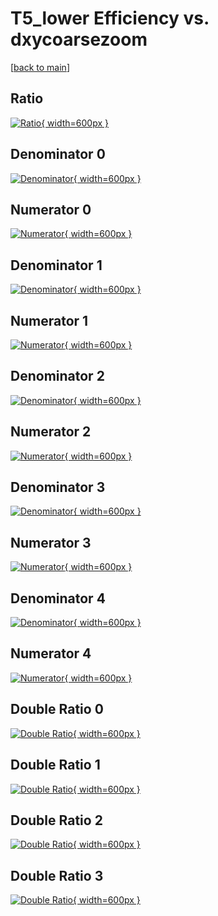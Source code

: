 # T5_lower Efficiency vs. dxycoarsezoom

[[back to main](./)]



## Ratio

[![Ratio](../mtv/var/T5_lower_vtr_0_0_eff_dxycoarsezoom.png){ width=600px }](../mtv/var/T5_lower_vtr_0_0_eff_dxycoarsezoom.pdf)

## Denominator 0

[![Denominator](../mtv/den/T5_lower_vtr_0_0_eff_dxycoarsezoom_den0.png){ width=600px }](../mtv/den/T5_lower_vtr_0_0_eff_dxycoarsezoom_den0.pdf)

## Numerator 0

[![Numerator](../mtv/num/T5_lower_vtr_0_0_eff_dxycoarsezoom_num0.png){ width=600px }](../mtv/num/T5_lower_vtr_0_0_eff_dxycoarsezoom_num0.pdf)

## Denominator 1

[![Denominator](../mtv/den/T5_lower_vtr_0_0_eff_dxycoarsezoom_den1.png){ width=600px }](../mtv/den/T5_lower_vtr_0_0_eff_dxycoarsezoom_den1.pdf)

## Numerator 1

[![Numerator](../mtv/num/T5_lower_vtr_0_0_eff_dxycoarsezoom_num1.png){ width=600px }](../mtv/num/T5_lower_vtr_0_0_eff_dxycoarsezoom_num1.pdf)

## Denominator 2

[![Denominator](../mtv/den/T5_lower_vtr_0_0_eff_dxycoarsezoom_den2.png){ width=600px }](../mtv/den/T5_lower_vtr_0_0_eff_dxycoarsezoom_den2.pdf)

## Numerator 2

[![Numerator](../mtv/num/T5_lower_vtr_0_0_eff_dxycoarsezoom_num2.png){ width=600px }](../mtv/num/T5_lower_vtr_0_0_eff_dxycoarsezoom_num2.pdf)

## Denominator 3

[![Denominator](../mtv/den/T5_lower_vtr_0_0_eff_dxycoarsezoom_den3.png){ width=600px }](../mtv/den/T5_lower_vtr_0_0_eff_dxycoarsezoom_den3.pdf)

## Numerator 3

[![Numerator](../mtv/num/T5_lower_vtr_0_0_eff_dxycoarsezoom_num3.png){ width=600px }](../mtv/num/T5_lower_vtr_0_0_eff_dxycoarsezoom_num3.pdf)

## Denominator 4

[![Denominator](../mtv/den/T5_lower_vtr_0_0_eff_dxycoarsezoom_den4.png){ width=600px }](../mtv/den/T5_lower_vtr_0_0_eff_dxycoarsezoom_den4.pdf)

## Numerator 4

[![Numerator](../mtv/num/T5_lower_vtr_0_0_eff_dxycoarsezoom_num4.png){ width=600px }](../mtv/num/T5_lower_vtr_0_0_eff_dxycoarsezoom_num4.pdf)

## Double Ratio 0

[![Double Ratio](../mtv/ratio/T5_lower_vtr_0_0_eff_dxycoarsezoom_ratio0.png){ width=600px }](../mtv/ratio/T5_lower_vtr_0_0_eff_dxycoarsezoom_ratio0.pdf)

## Double Ratio 1

[![Double Ratio](../mtv/ratio/T5_lower_vtr_0_0_eff_dxycoarsezoom_ratio1.png){ width=600px }](../mtv/ratio/T5_lower_vtr_0_0_eff_dxycoarsezoom_ratio1.pdf)

## Double Ratio 2

[![Double Ratio](../mtv/ratio/T5_lower_vtr_0_0_eff_dxycoarsezoom_ratio2.png){ width=600px }](../mtv/ratio/T5_lower_vtr_0_0_eff_dxycoarsezoom_ratio2.pdf)

## Double Ratio 3

[![Double Ratio](../mtv/ratio/T5_lower_vtr_0_0_eff_dxycoarsezoom_ratio3.png){ width=600px }](../mtv/ratio/T5_lower_vtr_0_0_eff_dxycoarsezoom_ratio3.pdf)

